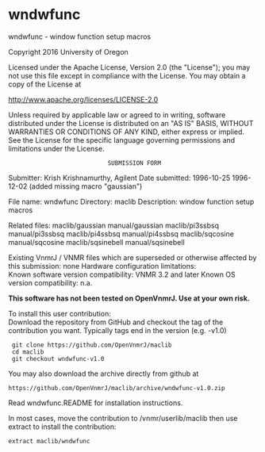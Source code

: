 # wndwfunc
 wndwfunc - window function setup macros

 Copyright 2016 University of Oregon

 Licensed under the Apache License, Version 2.0 (the "License");
 you may not use this file except in compliance with the License.
 You may obtain a copy of the License at

   http://www.apache.org/licenses/LICENSE-2.0

 Unless required by applicable law or agreed to in writing, software
 distributed under the License is distributed on an "AS IS" BASIS,
 WITHOUT WARRANTIES OR CONDITIONS OF ANY KIND, either express or implied.
 See the License for the specific language governing permissions and
 limitations under the License.

                                SUBMISSION FORM

Submitter:      Krish Krishnamurthy, Agilent
Date submitted: 1996-10-25
                1996-12-02 (added missing macro "gaussian")

File name:      wndwfunc
Directory:      maclib
Description:    window function setup macros

Related files:  maclib/gaussian   manual/gaussian
                maclib/pi3ssbsq   manual/pi3ssbsq
                maclib/pi4ssbsq   manual/pi4ssbsq
                maclib/sqcosine   manual/sqcosine
                maclib/sqsinebell manual/sqsinebell

Existing VnmrJ / VNMR files which are superseded or
otherwise affected by this submission:  none
Hardware configuration limitations:     
Known software version compatibility:   VNMR 3.2 and later
Known OS version compatibility:         n.a.

**This software has not been tested on OpenVnmrJ. Use at your own risk.**

To install this user contribution:  
Download the repository from GitHub and checkout the tag of the contribution you want.
Typically tags end in the version (e.g. -v1.0)

     git clone https://github.com/OpenVnmrJ/maclib  
     cd maclib  
     git checkout wndwfunc-v1.0


You may also download the archive directly from github at

    https://github.com/OpenVnmrJ/maclib/archive/wndwfunc-v1.0.zip

Read wndwfunc.README for installation instructions.

In most cases, move the contribution to /vnmr/userlib/maclib 
then use extract to install the contribution:  

    extract maclib/wndwfunc